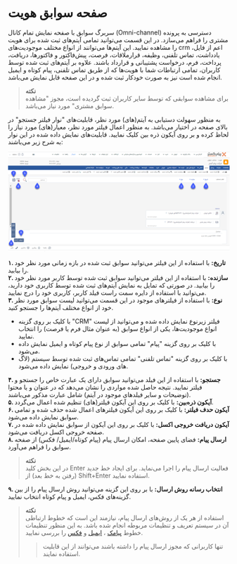 # صفحه سوابق هویت  
سربرگ سوابق با صفحه نمایش تمام کانال (Omni-channel) دسترسی به پرونده مشتری را فراهم می‌سازد. در این قسمت می‌توانید تمامی آیتم‌های ثبت شده برای هویت را مشاهده نمایید. این آیتم‌ها می‌توانند از انواع مختلف موجودیت‌های crm  اعم از فایل، یادداشت، تماس تلفنی، وظیفه، قرارملاقات، فرصت، پیش‌فاکتور و فاکتورها، دریافت، پرداخت، فرم، درخواست پشتیبانی و قرارداد باشند. علاوه بر آیتم‌های ثبت شده توسط کاربران، تمامی ارتباطات شما با هویت‌ها که از طریق تماس تلفنی، پیام کوتاه و ایمیل انجام شده است نیز به صورت خودکار ثبت شده و در این صفحه قابل نمایش می‌باشد.<br>
> **نکته**<br>
 برای مشاهده سوابقی که توسط سایر کاربران ثبت گردیده است، مجوز "مشاهده سوابق مشتری" مورد نیاز می‌باشد.

به منظور سهولت دستیابی به آیتم(های) مورد نظر، قابلیت‌های "نوار فیلتر جستجو" در بالای صفحه در اختیار می‌باشد. به منظور اعمال فیلتر مورد نظر، معیار(های) مورد نیاز را لحاظ کرده و بر روی آیکون ذره بین کلیک نمایید. قابلیت‌های نمایش داده شده در  این نوار به شرح زیر می‌باشند:<br>

![صفحه سوابق هویت](./Images/customer-records-2.7.5.png)

**۱. تاریخ:** با استفاده از این فیلتر می‌توانید سوابق ثبت شده در بازه زمانی مورد نظر خود را بیابید.<br>
**۲. سازنده:** با استفاده از این فیلتر می‌توانید سوابق ثبت شده توسط کاربر مورد نظر خود را بیابید. در صورتی که تمایل به نمایش آیتم‌های ثبت شده توسط کاربری خود دارید، می‌توانید با استفاده از دایره سمت راست فیلد کاربر، کاربری خود را درج نمایید.<br>
**۳. نوع:** با استفاده از فیلترهای موجود در این قسمت می‌توانید لیست سوابق مورد نظر خود از انواع مختلف آیتم‌ها را جستجو کنید.<br>
- با کلیک بر روی گزینه "CRM" فیلتر زیرنوع نمایش داده شده و می‌توانید از لیست انواع موجودیت‌ها، یکی از انواع سوابق (به عنوان مثال فرم یا فرصت) را انتخاب نمایید.<br>
-  با کلیک بر روی گزینه "پیام" تمامی سوابق از نوع پیام کوتاه و ایمیل نمایش داده می‌شود.<br>
- با کلیک بر روی گزینه "تماس تلفنی" تمامی تماس‌های ثبت شده توسط سیستم (لاگ های ورودی و خروجی) نمایش داده می‌شود.<br>

**۴. جستجو:** با استفاده از این فیلد می‌توانید سوابق دارای یک عبارت خاص را جستجو و فیلتر نمایید. نتیجه حاصل شده مواردی را نشان می‌دهد که در عنوان و یا محتوا (توضیحات و سایر فیلدهای موجود در آیتم)  شامل عبارت مذکور می‌باشند.<br>
**۵.  آیکون ذره‌بین:** با کلیک بر روی این آیکون فیلتر(های) تنظیم شده اعمال می‌گردد.<br>
**۶.  آیکون حدف فیلتر:** با کلیک بر روی این آیکون فیلترهای اعمال شده حذف شده و تمامی سوابق نمایش داده می‌شود.<br>
**۷.  آیکون دریافت خروجی اکسل:** با کلیک بر روی این آیکون از سوابق نمایش داده شده در صفحه خروجی اکسل دریافت می‌شود.<br>
**۸.  ارسال پیام:** فضای پایین صفحه، امکان ارسال پیام (پیام کوتاه/ایمیل/ فکس) از صفحه سوابق را فراهم می‌آورد.<br>
>**نکته**<br>
>در این بخش کلید Enter  فعالیت ارسال پیام را اجرا می‌نماید. برای ایجاد خط جدید (رفتن به خط بعد) از Shift+Enter استفاده نمایید.<br>

**۹. انتخاب رسانه روش ارسال:** با بر روی این گزینه می‌توانید روش ارسال پیام را از بین گزینه‌های فکس، ایمیل و پیام کوتاه انتخاب نمایید.
>**نکته**<br>
>استفاده از هر یک از روش‌های ارسال پیام، نیازمند این است که خطوط ارتباطی آن در سیستم تعریف و تنظیمات مربوطه انجام شده باشد. به این منظور تنظیمات خطوط [پیامک](https://github.com/1stco/PayamGostarDocs/blob/master/Help/Settings/General-settings/payamak/safe-asli.md) ، [ایمیل](https://github.com/1stco/PayamGostarDocs/blob/master/Help/Settings/General-settings/email-s/email.safe-asli.md) و [فکس](https://github.com/1stco/PayamGostarDocs/blob/master/Help/Settings/General-settings/fax-s/Fax-List.md) را بررسی نمایید.<br>
>>تنها کاربرانی که مجوز ارسال پیام را داشته باشند می‌توانند از این قابلیت استفاده نمایند.